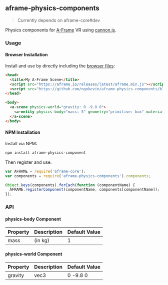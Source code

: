## aframe-physics-components

> Currently depends on aframe-core#dev

Physics components for [A-Frame](https://aframe.io) VR using [cannon.js](http://schteppe.github.io/cannon.js/).

### Usage

#### Browser Installation

Install and use by directly including the [browser files](dist):

```html
<head>
  <title>My A-Frame Scene</title>
  <script src="https://aframe.io/releases/latest/aframe.min.js"></script>
  <script src="https://github.com/ngokevin/aframe-physics-components/blob/master/dist/aframe-physics-component.min.js"></script>
</head>

<body>
  <a-scene physics-world="gravity: 0 -9.8 0">
    <a-entity physics-body="mass: 5" geometry="primitive: box" material="color: red"></a-entity>
  </a-scene>
</body>
```

#### NPM Installation

Install via NPM:

```bash
npm install aframe-physics-component
```

Then register and use.

```js
var AFRAME = require('aframe-core');
var components = require('aframe-physics-components').components;

Object.keys(components).forEach(function (componentName) {
  AFRAME.registerComponent(componentName, components[componentName]);
});
```

### API

#### physics-body Component

| Property | Description | Default Value |
| -------- | ----------- | ------------- |
| mass     | (in kg)     | 1             |

#### physics-world Component

| Property | Description | Default Value |
| -------- | ----------- | ------------- |
| gravity  | vec3        | 0 -9.8 0      |
